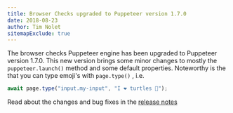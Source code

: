 ```yaml
---
title: Browser Checks upgraded to Puppeteer version 1.7.0
date: 2018-08-23
author: Tim Nolet
sitemapExclude: true
---
```


The browser checks Puppeteer engine has been upgraded to Puppeteer version 1.7.0. This new version brings some minor
changes to mostly the `puppeteer.launch()` method and some default properties. Noteworthy is the that you can type
emoji's with `page.type()` , i.e.

```javascript
await page.type("input.my-input", "I ❤️ turtles 🐢");
```
 Read about the changes and bug fixes in the [release notes](https://github.com/GoogleChrome/puppeteer/releases/tag/v1.7.0)

<!--more-->
